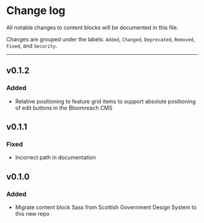 # Change log

All notable changes to content blocks will be documented in this file.

Changes are grouped under the labels: `Added`, `Changed`, `Deprecated`, 
`Removed`, `Fixed`, and `Security`.

---
## v0.1.2
### Added
- Relative positioning to feature grid items to support absolute positioning of edit buttons in the Bloomreach CMS

## v0.1.1
### Fixed
- Incorrect path in documentation

## v0.1.0
### Added
- Migrate content block Sass from Scottish Government Design System to this new repo